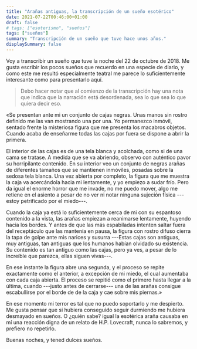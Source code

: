 ```yaml
---
title: "Arañas antiguas, la transcripción de un sueño esotérico"
date: 2021-07-22T00:46:00+01:00
draft: false
# tags: ["esoterismo", "sueños"]
tags: ["sueños"]
summary: "Transcripción de un sueño que tuve hace unos años."
displaySummary: false
---
```


Voy a transcribir un sueño que tuve la noche del 22 de octubre de 2018.
Me gusta escribir los pocos sueños que recuerdo en una especie de
diario, y como este me resultó especialmente teatral me parece lo
suficientemente interesante como para presentarlo aquí.

> Debo hacer notar que al comienzo de la transcripción hay una nota que
> indica que la narración está desordenada, sea lo que sea lo que quiera
> decir eso.

«Se presentan ante mi un conjunto de cajas negras. Unas manos sin rostro
definido me las van mostrando una por una. Yo permanezco inmóvil,
sentado frente la misteriosa figura que me presenta los macabros
objetos. Cuando acaba de enseñarme todas las cajas por fuera se dispone
a abrir la primera.

El interior de las cajas es de una tela blanca y acolchada, como si de
una cama se tratase. A medida que se va abriendo, observo con auténtico
pavor su horripilante contenido. En su interior veo un conjunto de
negras arañas de diferentes tamaños que se mantienen inmóviles, posadas
sobre la sedosa tela blanca. Una vez abierta por completo, la figura que
me muestra la caja va acercándola hacia mi lentamente, y yo empiezo a
sudar frío. Pero da igual el enorme horror que me invade, no me puedo
mover, algo me retiene en el asiento a pesar de no ver ni notar ninguna
sujeción física ---estoy petrificado por el miedo---.

Cuando la caja ya está lo suficientemente cerca de mi con su espantoso
contenido a la vista, las arañas empiezan a reanimarse lentamente,
huyendo hacia los bordes. Y antes de que las más espabiladas intenten
saltar fuera del receptáculo que las mantenía en pausa, la figura con
rostro difuso cierra la tapa de golpe ante mis narices y susurra
---Estas cajas son antiguas, muy antiguas, tan antiguas que los humanos
habían olvidado su existencia. Su contenido es tan antiguo como las
cajas, pero ya ves, a pesar de lo increíble que parezca, ellas siguen
vivas---.

En ese instante la figura abre una segunda, y el proceso se repite
exactamente como el anterior, a excepción de mi miedo, el cual aumentaba
con cada caja abierta. El proceso se repitió como el primero hasta
llegar a la última, cuando ---justo antes de cerrarse--- una de las
arañas consigue escabullirse por el borde de de la caja y cae sobre mis
piernas.»

En ese momento mi terror es tal que no puedo soportarlo y me despierto.
Me gusta pensar que si hubiera conseguido seguir durmiendo me hubiera
desmayado en sueños. O ¿quién sabe? igual la esotérica araña causaba en
mí una reacción digna de un relato de H.P. Lovecraft, nunca lo sabremos,
y prefiero no repetirlo.

Buenas noches, y tened dulces sueños.
